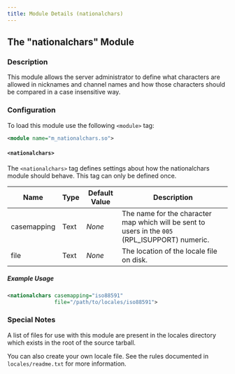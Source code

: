 ```yaml
---
title: Module Details (nationalchars)
---
```


## The "nationalchars" Module

### Description

This module allows the server administrator to define what characters are allowed in nicknames and channel names and how those characters should be compared in a case insensitive way.

### Configuration

To load this module use the following `<module>` tag:

```xml
<module name="m_nationalchars.so">
```

#### `<nationalchars>`

The `<nationalchars>` tag defines settings about how the nationalchars module should behave. This tag can only be defined once.

Name        | Type | Default Value | Description
----------- | ---- | ------------- | -----------
casemapping | Text | *None*        | The name for the character map which will be sent to users in the `005` (RPL_ISUPPORT) numeric.
file        | Text | *None*        | The location of the locale file on disk.

##### Example Usage

```xml
<nationalchars casemapping="iso88591"
               file="/path/to/locales/iso88591">
```

### Special Notes

A list of files for use with this module are present in the locales directory which exists in the root of the source tarball.

You can also create your own locale file. See the rules documented in `locales/readme.txt` for more information.
